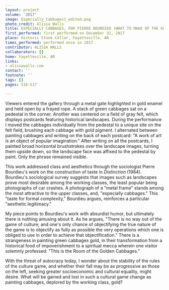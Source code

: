 ```yaml
---
layout: project
volume: '2017'
image: Especially_Cabbages1_edited.png
photo_credit: Alissa Walls
title: ESPECIALLY CABBAGES, FOR PIERRE BOURDIEU (WHAT TO MAKE OF THE GOLD ONES?)
first_performed: first performed on December 31, 2017
place: Historic Stone Cellar, Fayetteville, AR
times_performed: performed once in 2017
contributor: ALISSA WALLS
collaborators: []
home: Fayetteville, AR
links:
- alissawalls.com
contact: ''
footnote: ''
tags: []
pages: 516-517

---
```


Viewers entered the gallery through a metal gate highlighted in gold enamel and held open by a frayed rope. A stack of green cabbages sat on a pedestal in the corner. Another was centered on a field of gray felt, which displays postcards featuring historical landscapes. During the performance I moved the cabbages individually from the pedestal to a unique site on the felt field, brushing each cabbage with gold pigment. I alternated between painting cabbages and writing on the back of each postcard: "A work of art is an object of popular imagination." After writing on all the postcards, I painted broad horizontal brushstrokes over the landscape images, turning them upside down, so the landscape face was affixed to the pedestal by paint. Only the phrase remained visible.

This work addressed class and aesthetics through the sociologist Pierre Bourdieu's work on the construction of taste in _Distinction_ (1984). Bourdieu's sociological survey suggests that images such as landscapes prove most desirable among the working classes, the least popular being photographs of car crashes. A photograph of a "metal frame" stands among the most attractive to the upper classes, and, "especially cabbages." This "taste for formal complexity," Bourdieu argues, reinforces a particular "aesthetic legitimacy."

My piece points to Bourdieu's work with absurdist humor, but ultimately there is nothing amusing about it. As he argues, "There is no way out of the game of culture; and one's only chance of objectifying the true nature of the game is to objectify as fully as possible the very operations which one is obliged to use in order to achieve that objectification." There is a strangeness in painting green cabbages gold, in their transformation from a historical food of impoverishment to a spiritual mecca wherein one visitor solemnly professed: "This is the Room of the Golden Cabbages."

With the threat of autocracy today, I wonder about the stability of the rules of the culture game, and whether their fall may be as progressive as those on the left, seeking greater socioeconomic and cultural equality, might desire. What will be gained and lost in such a cultural game change as painting cabbages, deplored by the working class, gold?
